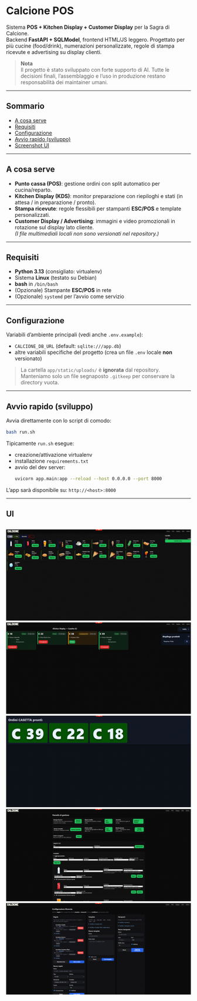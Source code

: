 # Calcione POS

Sistema **POS + Kitchen Display + Customer Display** per la Sagra di Calcione.  
Backend **FastAPI + SQLModel**, frontend HTML/JS leggero. Progettato per più cucine (food/drink), numerazioni personalizzate, regole di stampa ricevute e advertising su display clienti.

> **Nota**  
> Il progetto è stato sviluppato con forte supporto di AI. Tutte le decisioni finali, l’assemblaggio e l’uso in produzione restano responsabilità dei maintainer umani.

---

## Sommario
- [A cosa serve](#a-cosa-serve)
- [Requisiti](#requisiti)
- [Configurazione](#configurazione)
- [Avvio rapido (sviluppo)](#avvio-rapido-sviluppo)
- [Screenshot UI](#UI)
---

## A cosa serve
- **Punto cassa (POS)**: gestione ordini con split automatico per cucina/reparto.
- **Kitchen Display (KDS)**: monitor preparazione con riepiloghi e stati (in attesa / in preparazione / pronto).
- **Stampa ricevute**: regole flessibili per stampanti **ESC/POS** e template personalizzati.
- **Customer Display / Advertising**: immagini e video promozionali in rotazione sul display lato cliente.  
  *(I file multimediali locali non sono versionati nel repository.)*

---

## Requisiti
- **Python 3.13** (consigliato: virtualenv)
- Sistema **Linux** (testato su Debian)
- **bash** in `/bin/bash`
- (Opzionale) Stampante **ESC/POS** in rete
- (Opzionale) `systemd` per l’avvio come servizio

---

## Configurazione
Variabili d’ambiente principali (vedi anche `.env.example`):
- `CALCIONE_DB_URL` (default: `sqlite:///app.db`)
- altre variabili specifiche del progetto (crea un file `.env` locale **non** versionato)

> La cartella `app/static/uploads/` è **ignorata** dal repository.  
> Manteniamo solo un file segnaposto `.gitkeep` per conservare la directory vuota.

---

## Avvio rapido (sviluppo)

Avvia direttamente con lo script di comodo:

```bash
bash run.sh
```

Tipicamente `run.sh` esegue:
- creazione/attivazione virtualenv
- installazione `requirements.txt`
- avvio del dev server:
  ```bash
  uvicorn app.main:app --reload --host 0.0.0.0 --port 8000
  ```

L’app sarà disponibile su: `http://<host>:8000`

---

## UI
![Pagina POS](docs/screenshots/POS.gif)
![KDS](docs/screenshots/KDS.gif)
![Display Chiamata](docs/screenshots/client_display.gif)
![Amministrazione](docs/screenshots/admin1.gif)
![Gestione Stampanti](docs/screenshots/printer.gif)
---